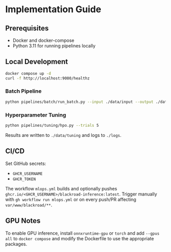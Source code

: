 # Implementation Guide

## Prerequisites
- Docker and docker-compose
- Python 3.11 for running pipelines locally

## Local Development
```bash
docker compose up -d
curl -f http://localhost:9000/healthz
```

### Batch Pipeline
```bash
python pipelines/batch/run_batch.py --input ./data/input --output ./data/output
```

### Hyperparameter Tuning
```bash
python pipelines/tuning/hpo.py --trials 5
```
Results are written to `./data/tuning` and logs to `./logs`.

## CI/CD
Set GitHub secrets:
- `GHCR_USERNAME`
- `GHCR_TOKEN`

The workflow `mlops.yml` builds and optionally pushes `ghcr.io/<GHCR_USERNAME>/blackroad-inference:latest`.
Trigger manually with `gh workflow run mlops.yml` or on every push/PR affecting `var/www/blackroad/**`.

## GPU Notes
To enable GPU inference, install `onnxruntime-gpu` or `torch` and add `--gpus all` to `docker compose` and modify the Dockerfile to use the appropriate packages.
